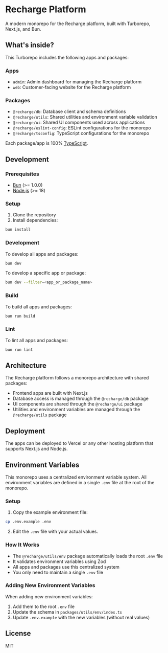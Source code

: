 # Recharge Platform

A modern monorepo for the Recharge platform, built with Turborepo, Next.js, and Bun.

## What's inside?

This Turborepo includes the following apps and packages:

### Apps

- `admin`: Admin dashboard for managing the Recharge platform
- `web`: Customer-facing website for the Recharge platform

### Packages

- `@recharge/db`: Database client and schema definitions
- `@recharge/utils`: Shared utilities and environment variable validation
- `@recharge/ui`: Shared UI components used across applications
- `@recharge/eslint-config`: ESLint configurations for the monorepo
- `@recharge/tsconfig`: TypeScript configurations for the monorepo

Each package/app is 100% [TypeScript](https://www.typescriptlang.org/).

## Development

### Prerequisites

- [Bun](https://bun.sh/) (>= 1.0.0)
- [Node.js](https://nodejs.org/) (>= 18)

### Setup

1. Clone the repository
2. Install dependencies:

```bash
bun install
```

### Development

To develop all apps and packages:

```bash
bun dev
```

To develop a specific app or package:

```bash
bun dev --filter=<app_or_package_name>
```

### Build

To build all apps and packages:

```bash
bun run build
```

### Lint

To lint all apps and packages:

```bash
bun run lint
```

## Architecture

The Recharge platform follows a monorepo architecture with shared packages:

- Frontend apps are built with Next.js
- Database access is managed through the `@recharge/db` package
- UI components are shared through the `@recharge/ui` package
- Utilities and environment variables are managed through the `@recharge/utils` package

## Deployment

The apps can be deployed to Vercel or any other hosting platform that supports Next.js and Node.js.

## Environment Variables

This monorepo uses a centralized environment variable system. All environment variables are defined in a single `.env` file at the root of the monorepo.

### Setup

1. Copy the example environment file:

```bash
cp .env.example .env
```

2. Edit the `.env` file with your actual values.

### How It Works

- The `@recharge/utils/env` package automatically loads the root `.env` file
- It validates environment variables using Zod
- All apps and packages use this centralized system
- You only need to maintain a single `.env` file

### Adding New Environment Variables

When adding new environment variables:

1. Add them to the root `.env` file
2. Update the schema in `packages/utils/env/index.ts`
3. Update `.env.example` with the new variables (without real values)

## License

MIT
